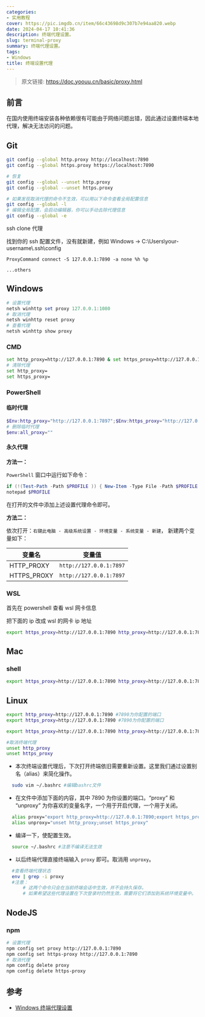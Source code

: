 ```yaml
---
categories: 
- 实用教程
cover: https://pic.imgdb.cn/item/66c43698d9c307b7e94aa820.webp
date: 2024-04-17 10:41:36
description: 终端代理设置。
slug: terminal-proxy
summary: 终端代理设置。
tags:
- Windows
title: 终端设置代理
---
```

> 原文链接: https://doc.yoouu.cn/basic/proxy.html

## 前言

在国内使用终端安装各种依赖很有可能由于网络问题出错，因此通过设置终端本地代理，解决无法访问的问题。

## Git

```bash
git config --global http.proxy http://localhost:7890
git config --global https.proxy https://localhost:7890

# 恢复
git config --global --unset http.proxy
git config --global --unset https.proxy

# 如果发现取消代理的命令不生效，可以用以下命令查看全局配置信息
git config --global -l
# 编辑全局配置，会启动编辑器，你可以手动去除代理信息
git config --global -e
```

ssh clone 代理

找到你的 ssh 配置文件，没有就新建，例如 Windows -> C:\\Users\\your-username\\.ssh\\config

```text
ProxyCommand connect -S 127.0.0.1:7890 -a none %h %p

...others
```

## Windows

```powershell
# 设置代理
netsh winhttp set proxy 127.0.0.1:1080
# 取消代理
netsh winhttp reset proxy
# 查看代理
netsh winhttp show proxy
```

### CMD

```bash
set http_proxy=http://127.0.0.1:7890 & set https_proxy=http://127.0.0.1:7890
# 清除代理
set http_proxy=
set https_proxy=
```

### PowerShell

#### 临时代理

```powershell
$Env:http_proxy="http://127.0.0.1:7897";$Env:https_proxy="http://127.0.0.1:7897"
# 删除临时代理
$env:all_proxy=""
```

#### 永久代理

**方法一：**

`PowerShell` 窗口中运行如下命令：

```powershell
if (!(Test-Path -Path $PROFILE )) { New-Item -Type File -Path $PROFILE -Force }
notepad $PROFILE
```

在打开的文件中添加上述设置代理命令即可。

**方法二：**

依次打开：`右键此电脑 - 高级系统设置 - 环境变量 - 系统变量 - 新建`， 新建两个变量如下：

| 变量名      | 变量值                  |
| ----------- | ----------------------- |
| HTTP_PROXY  | `http://127.0.0.1:7897` |
| HTTPS_PROXY | `http://127.0.0.1:7897` |

### WSL

首先在 powershell 查看 wsl 网卡信息

把下面的 ip 改成 wsl 的网卡 ip 地址

```bash
export https_proxy=http://127.0.0.1:7890 http_proxy=http://127.0.0.1:7890 all_proxy=socks5://127.0.0.1:7890
```

## Mac

### shell

```bash
export https_proxy=http://127.0.0.1:7890 http_proxy=http://127.0.0.1:7890 all_proxy=socks5://127.0.0.1:7890
```

## Linux

```bash
export http_proxy=http://127.0.0.1:7890 #7890为你配置的端口
export https_proxy=http://127.0.0.1:7890 #7890为你配置的端口

export https_proxy=http://127.0.0.1:7890 http_proxy=http://127.0.0.1:7890 all_proxy=socks5://127.0.0.1:7890

#取消终端代理
unset http_proxy
unset https_proxy
```

+   本次终端设置代理后，下次打开终端依旧需要重新设置。这里我们通过设置别名（alias）来简化操作。

```bash
  sudo vim ~/.bashrc #编辑bashrc文件
```

+   在文件中添加下面的内容，其中 7890 为你设置的端口。“proxy” 和 “unproxy” 为你喜欢的变量名字，一个用于开启代理，一个用于关闭。

```bash
  alias proxy="export http_proxy=http://127.0.0.1:7890;export https_proxy=http://127.0.0.1:7890"
  alias unproxy="unset http_proxy;unset https_proxy"
```

+   编译一下，使配置生效。

```bash
  source ~/.bashrc #注意不编译无法生效
```

+   以后终端代理直接终端输入 `proxy` 即可。取消用 `unproxy`。

```bash
  #查看终端代理状态
  env | grep -i proxy
  #注意：
      # 这两个命令只会在当前终端会话中生效，并不会持久保存。
      # 如果希望这些代理设置在下次登录时仍然生效，需要将它们添加到系统环境变量中。
```

## NodeJS

### npm

```bash
# 设置代理
npm config set proxy http://127.0.0.1:7890
npm config set https-proxy http://127.0.0.1:7890
# 取消代理
npm config delete proxy
npm config delete https-proxy
```

## 参考

- [Windows 终端代理设置](https://xuanyabulema.github.io/posts/Windows-Terminal-Proxy-Configuration.html)
